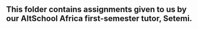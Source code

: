 ## This folder contains assignments given to us by our AltSchool Africa first-semester tutor, Setemi.
